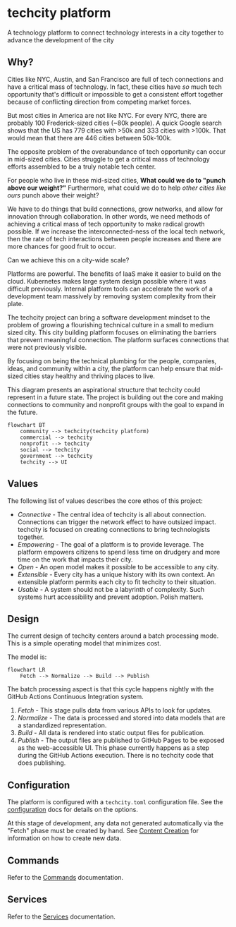 # techcity platform

A technology platform to connect technology interests
in a city together to advance the development of the city

## Why?

Cities like NYC, Austin, and San Francisco are full of tech connections and have a critical mass of technology. In fact, these cities have *so* much tech opportunity that's difficult or impossible to get a consistent effort together because of conflicting direction from competing market forces.

But most cities in America are not like NYC. For every NYC, there are probably 100 Frederick-sized cities (~80k people). A quick Google search shows that the US has 779 cities with >50k and 333 cities with >100k. That would mean that there are 446 cities between 50k-100k.

The opposite problem of the overabundance of tech opportunity can occur in mid-sized cities. Cities struggle to get a critical mass of technology efforts assembled to be a truly notable tech center.

For people who live in these mid-sized cities,
**What could we do to "punch above our weight?"** Furthermore, what could we do to help _other cities like ours_ punch above their weight?

We have to do things that build connections, grow networks, and allow for innovation through collaboration. In other words, we need methods of achieving a critical mass of tech opportunity to make radical growth possible. If we increase the interconnected-ness of the local tech network, then the rate of tech interactions between people increases and there are more chances for good fruit to occur.

Can we achieve this on a city-wide scale?

Platforms are powerful.
The benefits of IaaS make it easier to build on the cloud.
Kubernetes makes large system design possible where it was difficult previously.
Internal platform tools can accelerate the work of a development team massively by removing system complexity from their plate.

The techcity project can bring a software development mindset to the problem of growing a flourishing technical culture in a small to medium sized city. This city building platform focuses on eliminating the barriers that prevent meaningful connection. The platform surfaces connections that were not previously visible.

By focusing on being the technical plumbing for the people, companies, ideas, and community within a city, the platform can help ensure that mid-sized cities stay healthy and thriving places to live.

This diagram presents an aspirational structure that techcity could represent in a future state. The project is building out the core and making connections to community and nonprofit groups with the goal to expand in the future.

```mermaid
flowchart BT
    community --> techcity(techcity platform)
    commercial --> techcity
    nonprofit --> techcity
    social --> techcity
    government --> techcity
    techcity --> UI
```

## Values

The following list of values describes the core ethos of this project:

* *Connective* - The central idea of techcity is all about connection.
  Connections can trigger the network effect to have outsized impact.
  techcity is focused on creating connections to bring technologists together.
* *Empowering* - The goal of a platform is to provide leverage.
  The platform empowers citizens to spend less time on drudgery
  and more time on the work that impacts their city.
* *Open* - An open model makes it possible to be accessible to any city.
* *Extensible* - Every city has a unique history with its own context.
  An extensible platform permits each city to fit techcity to their situation.
* *Usable* - A system should not be a labyrinth of complexity.
  Such systems hurt accessibility and prevent adoption. Polish matters.

## Design

The current design of techcity centers around a batch processing mode.
This is a simple operating model that minimizes cost.

The model is:

```mermaid
flowchart LR
    Fetch --> Normalize --> Build --> Publish
```

The batch processing aspect is that this cycle happens nightly
with the GitHub Actions Continuous Integration system.

1. *Fetch* - This stage pulls data from various APIs to look for updates.
2. *Normalize* - The data is processed and stored into data models
   that are a standardized representation.
3. *Build* - All data is rendered into static output files for publication.
4. *Publish* - The output files are published
   to GitHub Pages to be exposed as the web-accessible UI.
   This phase currently happens as a step during the GitHub Actions execution.
   There is no techcity code that does publishing.

## Configuration

The platform is configured with a `techcity.toml` configuration file.
See the [configuration](config.md) docs for details on the options.

At this stage of development,
any data not generated automatically via the "Fetch" phase
must be created by hand.
See [Content Creation](content.md) for information on how to create new data.

## Commands

Refer to the [Commands](commands.md) documentation.

## Services

Refer to the [Services](services.md) documentation.
